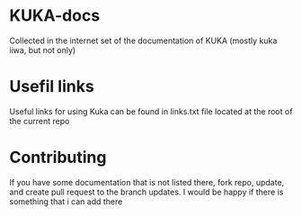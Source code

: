 # KUKA-docs
Collected in the internet set of the documentation of KUKA (mostly kuka iiwa, but not only)

# Usefil links
Useful links for using Kuka can be found in links.txt file located at the root of the current repo

# Contributing
If you have some documentation that is not listed there, fork repo, update, and create pull request to the branch updates. I would be happy if there is something that i can add there
